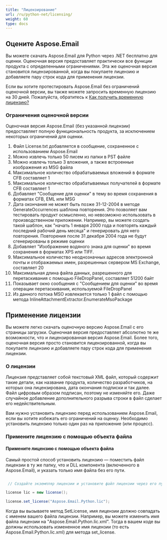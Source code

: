 ```yaml
---
title: "Лицензирование"
url: /ru/python-net/licensing/
weight: 60
type: docs
---
```



## **Оцените Aspose.Email**
Вы можете скачать Aspose.Email для Python через .NET бесплатно для оценки. Оценочная версия предоставляет практически все функции продукта с определенными ограничениями. Эта же оценочная версия становится лицензированной, когда вы покупаете лицензию и добавляете пару строк кода для применения лицензии.

Если вы хотите протестировать Aspose.Email без ограничений оценочной версии, вы также можете запросить временную лицензию на 30 дней. Пожалуйста, обратитесь к [Как получить временную лицензию?](https://purchase.aspose.com/temporary-license)
### **Ограничения оценочной версии**
Оценочная версия Aspose.Email (без указанной лицензии) предоставляет полную функциональность продукта, за исключением некоторых ограничений для оценки.

1. Файл License.txt добавляется в сообщение, сохраненное с использованием Aspose.Email
1. Можно извлечь только 50 писем из папки в PST файле
1. Можно извлечь только 3 вложения, а также встроенные изображения из MSG файла
1. Максимальное количество обрабатываемых вложений в формате CFB составляет 1
1. Максимальное количество обрабатываемых получателей в формате CFB составляет 1
1. Добавляет "Сообщение для оценки" в тему во время сохранения в форматах CFB, EML или MSG
1. Дата окончания не может быть позже 31-12-2004 в методе GenerateOccurrences шаблона повторения. Это позволяет вам тестировать продукт осмысленно, но невозможно использовать в производственном приложении. Например, вы можете создать такой шаблон, как "начать 1 января 2000 года и повторять каждый последний рабочий день месяца" и генерировать для него повторения. Повторения после 31 декабря 2004 года не будут сгенерированы в режиме оценки
1. Добавляет "Изображение водяного знака для оценки" во время сохранения в форматах XPS или TIFF.
1. Максимальное количество неоднозначных адресов электронной почты и отображаемых имен, разрешенных сервером MS Exchange, составляет 20
1. Максимальная длина файла данных, разрешенного для перетаскивания с помощью FileDropPanel, составляет 51200 байт
1. Показывает окно сообщения с "Сообщением для оценки" во время операции перетаскивания, используемой FileDropPanel
1. Из данного потока MSO извлекается только 1 файл с помощью метода InlineAttachmentExtractor.EnumerateMsoPackage
## **Применение лицензии**
Вы можете легко скачать оценочную версию Aspose.Email с его страницы загрузки. Оценочная версия предоставляет абсолютно те же возможности, что и лицензированная версия Aspose.Email. Более того, оценочная версия просто становится лицензированной, когда вы покупаете лицензию и добавляете пару строк кода для применения лицензии.
### **О лицензии**
Лицензия представляет собой текстовый XML файл, который содержит такие детали, как название продукта, количество разработчиков, на которых она лицензирована, дата окончания подписки и так далее. Файл цифровым образом подписан, поэтому не изменяйте его. Даже случайное добавление дополнительного разрыва строки в файл сделает его недействительным.

Вам нужно установить лицензию перед использованием Aspose.Email, если вы хотите избежать его ограничений на оценку. Необходимо установить лицензию только один раз на приложение (или процесс).
### **Примените лицензию с помощью объекта файла**
#### **Примените лицензию с помощью объекта файла**
Самый простой способ установить лицензию — поместить файл лицензии в ту же папку, что и DLL компонента (включенного в Aspose.Email), и указать только имя файла без его пути.

``` java

 // Создайте экземпляр лицензии и установите файл лицензии через его путь

license lic = new license();

license.set_license("Aspose.Email.Python.lic");

```

Когда вы вызываете метод SetLicense, имя лицензии должно совпадать с именем вашего файла лицензии. Например, вы можете изменить имя файла лицензии на "Aspose.Email.Python.lic.xml". Тогда в вашем коде вы должны использовать измененное имя лицензии (то есть Aspose.Email.Python.lic.xml) для метода set_license.